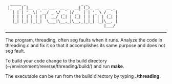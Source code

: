       _____ _                        _ _             
     |_   _| |__  _ __ ___  __ _  __| (_)_ __   __ _ 
       | | | '_ \| '__/ _ \/ _` |/ _` | | '_ \ / _` |
       | | | | | | | |  __/ (_| | (_| | | | | | (_| |
       |_| |_| |_|_|  \___|\__,_|\__,_|_|_| |_|\__, |
                                               |___/ 
-----------------------------------------------------

The program, threading, often seg faults when it runs. Analyze the code in threading.c and fix it so that it accomplishes its same purpose and does not seg fault.

To build your code change to the build directory (~/environment/reverse/threading/build/) and run __make__. 

The executable can be run from the build directory by typing __./threading__.
